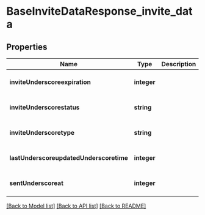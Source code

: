 # BaseInviteDataResponse_invite_data

## Properties
Name | Type | Description | Notes
------------ | ------------- | ------------- | -------------
**inviteUnderscoreexpiration** | **integer** |  | [optional] [default to null]
**inviteUnderscorestatus** | **string** |  | [optional] [default to null]
**inviteUnderscoretype** | **string** |  | [optional] [default to null]
**lastUnderscoreupdatedUnderscoretime** | **integer** |  | [optional] [default to null]
**sentUnderscoreat** | **integer** |  | [optional] [default to null]

[[Back to Model list]](../README.md#documentation-for-models) [[Back to API list]](../README.md#documentation-for-api-endpoints) [[Back to README]](../README.md)


